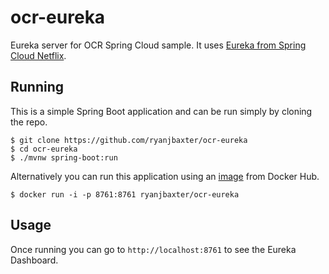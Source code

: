 # ocr-eureka
Eureka server for OCR Spring Cloud sample.  It uses 
[Eureka from Spring Cloud Netflix](http://cloud.spring.io/spring-cloud-static/spring-cloud.html#spring-cloud-eureka-server).

## Running
This is a simple Spring Boot application and can be run simply by cloning the repo.

```
$ git clone https://github.com/ryanjbaxter/ocr-eureka
$ cd ocr-eureka
$ ./mvnw spring-boot:run
```

Alternatively you can run this application using an [image](https://hub.docker.com/r/ryanjbaxter/ocr-eureka/) from Docker Hub.

```
$ docker run -i -p 8761:8761 ryanjbaxter/ocr-eureka
```

## Usage

Once running you can go to `http://localhost:8761` to see the Eureka Dashboard.
